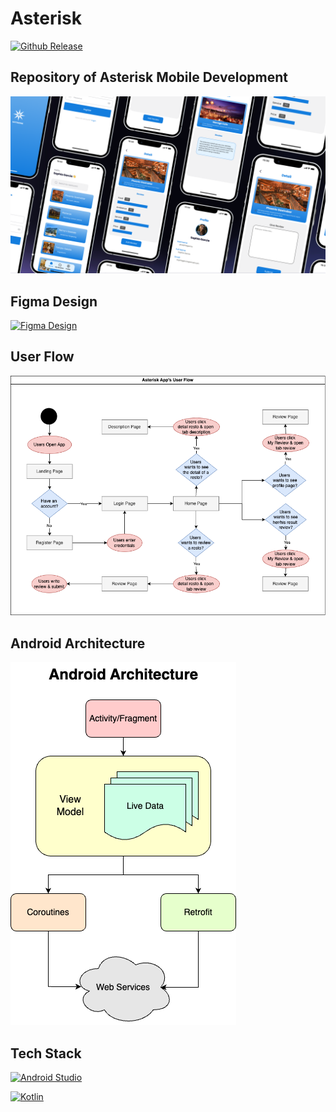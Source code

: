# Asterisk
[![Github Release]()]()

## Repository of Asterisk Mobile Development
![AsteriskDesign](https://github.com/C241-PS383/asterisk-android/blob/master/assets/asterisk_design.png)

## Figma Design
<p>
    <a href="https://www.figma.com/proto/o7y8DTBUnW0EyDPdvch7x4/Capstone%3A-Asterisk?node-id=610-2994&t=j6dmF6cNbH8sm1UX-1"><img alt="Figma Design" src="https://img.shields.io/badge/figma-%23F24E1E?style=for-the-badge&logo=figma&logoColor=white"></a>
</p>

## User Flow
![AsteriskUserFlow](https://github.com/C241-PS383/asterisk-android/blob/master/assets/user_flow.png)

## Android Architecture
![AsteriskAndroidArchitecture](https://github.com/C241-PS383/asterisk-android/blob/master/assets/android_architecture.png)

## Tech Stack
<p>
    <a href="#"><img alt="Android Studio" src="https://img.shields.io/badge/Android_Studio-3DDC84?style=for-the-badge&logo=android-studio&logoColor=white"></a>
</p>

<p>
    <a href="#"><img alt="Kotlin" src="https://img.shields.io/badge/Kotlin-0095D5?&style=for-the-badge&logo=kotlin&logoColor=white"></a>
</p>

